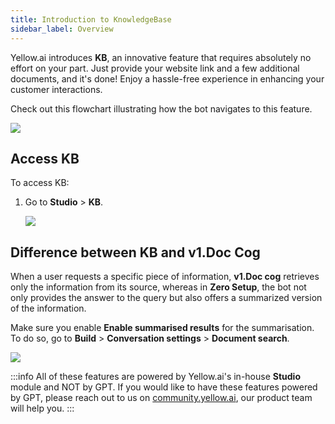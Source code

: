 ```yaml
---
title: Introduction to KnowledgeBase
sidebar_label: Overview
---
```


Yellow.ai introduces **KB**, an innovative feature that requires absolutely no effort on your part. Just provide your website link and a few additional documents, and it's done! Enjoy a hassle-free experience in enhancing your customer interactions.

Check out this flowchart illustrating how the bot navigates to this feature.

![](https://i.imgur.com/fofS2WK.png)

## Access KB

To access KB:

1. Go to **Studio** > **KB**.

   ![](https://i.imgur.com/PqYbCww.png)

## Difference between KB and v1.Doc Cog

When a user requests a specific piece of information, **v1.Doc cog**  retrieves only the information from its source, whereas in **Zero Setup**, the bot not only provides the answer to the query but also offers a summarized version of the information.

Make sure you enable **Enable summarised results** for the summarisation. To do so, go to **Build** > **Conversation settings** > **Document search**.

![](https://i.imgur.com/XE7I1MS.png)


:::info
All of these features are powered by Yellow.ai's in-house **Studio** module and NOT by GPT. If you would like to have these features powered by GPT, please reach out to us on [community.yellow.ai](https://community.yellow.ai/), our product team will help you.
:::

